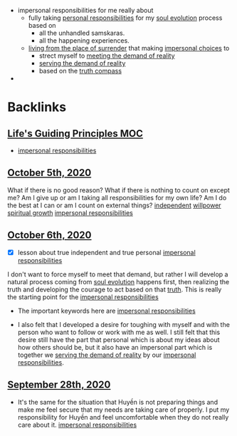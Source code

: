 - impersonal responsibilities for me really about 
    - fully taking [personal responsibilities](<personal responsibilities.md>) for my [soul evolution](<soul evolution.md>) process based on 
        - all the unhandled samskaras.
        - all the happening experiences.
    - [living from the place of surrender](<living from the place of surrender.md>) that making [impersonal choices](<impersonal choices.md>) to
        - strect myself to [meeting the demand of reality](<meeting the demand of reality.md>)
        - [serving the demand of reality](<serving the demand of reality.md>) 
        - based on the [truth compass](<truth compass.md>)
- 

# Backlinks
## [Life's Guiding Principles MOC](<Life's Guiding Principles MOC.md>)
- [impersonal responsibilities](<impersonal responsibilities.md>)

## [October 5th, 2020](<October 5th, 2020.md>)
What if there is no good reason? What if there is nothing to count on except me? Am I give up or am I taking all responsibilities for my own life? Am I do the best at I can or am I count on external things? [independent](<independent.md>) [willpower](<willpower.md>) [spiritual growth](<spiritual growth.md>) [impersonal responsibilities](<impersonal responsibilities.md>)

## [October 6th, 2020](<October 6th, 2020.md>)
- [x] lesson about true independent and true personal [impersonal responsibilities](<impersonal responsibilities.md>)

I don't want to force myself to meet that demand, but rather I will develop a natural process coming from [soul evolution](<soul evolution.md>) happens first, then realizing the truth and developing the courage to act based on that [truth](<truth.md>). This is really the starting point for the [impersonal responsibilities](<impersonal responsibilities.md>)

- The important keywords here are [impersonal responsibilities](<impersonal responsibilities.md>)

- I also felt that I developed a desire for toughing with myself and with the person who want to follow or work with me as well. I still felt that this desire still have the part that personal which is about my ideas about how others should  be, but it also have an impersonal part which is together we [serving the demand of reality](<serving the demand of reality.md>) by our [impersonal responsibilities](<impersonal responsibilities.md>).

## [September 28th, 2020](<September 28th, 2020.md>)
- It's the same for the situation that Huyền is not preparing things and make me feel secure that my needs are taking care of properly. I put my responsibility for Huyền and feel uncomfortable when they do not really care about it. [impersonal responsibilities](<impersonal responsibilities.md>)

